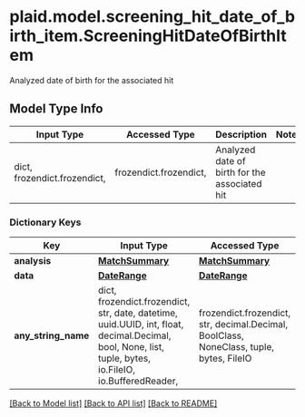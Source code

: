 # plaid.model.screening_hit_date_of_birth_item.ScreeningHitDateOfBirthItem

Analyzed date of birth for the associated hit

## Model Type Info
Input Type | Accessed Type | Description | Notes
------------ | ------------- | ------------- | -------------
dict, frozendict.frozendict,  | frozendict.frozendict,  | Analyzed date of birth for the associated hit | 

### Dictionary Keys
Key | Input Type | Accessed Type | Description | Notes
------------ | ------------- | ------------- | ------------- | -------------
**analysis** | [**MatchSummary**](MatchSummary.md) | [**MatchSummary**](MatchSummary.md) |  | [optional] 
**data** | [**DateRange**](DateRange.md) | [**DateRange**](DateRange.md) |  | [optional] 
**any_string_name** | dict, frozendict.frozendict, str, date, datetime, uuid.UUID, int, float, decimal.Decimal, bool, None, list, tuple, bytes, io.FileIO, io.BufferedReader,  | frozendict.frozendict, str, decimal.Decimal, BoolClass, NoneClass, tuple, bytes, FileIO | any string name can be used but the value must be the correct type | [optional]

[[Back to Model list]](../../README.md#documentation-for-models) [[Back to API list]](../../README.md#documentation-for-api-endpoints) [[Back to README]](../../README.md)


